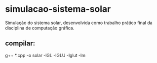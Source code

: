 # simulacao-sistema-solar
Simulação do sistema solar, desenvolvida como trabalho prático final da disciplina de computação gráfica.

## compilar:

g++ *.cpp -o solar -lGL -lGLU -lglut -lm
